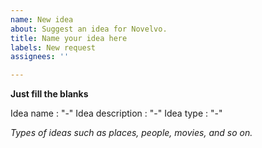 ```yaml
---
name: New idea
about: Suggest an idea for Novelvo.
title: Name your idea here
labels: New request
assignees: ''

---
```


**Just fill the blanks**

Idea name : "-"
Idea description : "-"
Idea type : "-"

*Types of ideas such as places, people, movies, and so on.*
